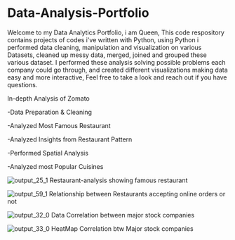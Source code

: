 # Data-Analysis-Portfolio
Welcome to my Data Analytics Portfolio, i am Queen, This code respository contains projects of codes i've written with Python,
using Python i performed data cleaning, manipulation and visualization on various Datasets, cleaned up messy data, merged, joined and grouped these various dataset.
I performed these analysis solving possible problems each company could go through,
and created different visualizations making data easy and more interactive,
Feel free to take a look and reach out if you have questions.

In-depth Analysis of Zomato 

-Data Preparation & Cleaning

-Analyzed Most Famous Restaurant

-Analyzed Insights from Restaurant Pattern

-Performed Spatial Analysis

-Analyzed most Popular Cuisines

![output_25_1](https://user-images.githubusercontent.com/109351896/179839945-aca5dbfc-7ecc-486d-96d6-10fee451f0be.png) Restaurant-analysis showing famous restaurant 

![output_59_1](https://user-images.githubusercontent.com/109351896/179843425-79eda807-d55d-45f0-8409-1a07f2f72a2d.png) Relationship between Restaurants accepting online orders or not

![output_32_0](https://user-images.githubusercontent.com/109351896/179840296-7406af76-3418-4cc6-a85c-d4d3ce4aa8d1.png) Data Correlation between major stock companies

![output_33_0](https://user-images.githubusercontent.com/109351896/179840318-089a892a-dd6d-46c0-a227-4a2dc2d9235c.png) HeatMap Correlation btw Major stock companies
